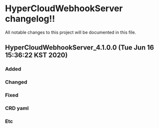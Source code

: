 # HyperCloudWebhookServer changelog!!
All notable changes to this project will be documented in this file.

<!-------------------- v4.1.0.0 start -------------------->

## HyperCloudWebhookServer_4.1.0.0 (Tue Jun 16 15:36:22 KST 2020)

### Added

### Changed

### Fixed

### CRD yaml

### Etc

<!--------------------- v4.1.0.0 end --------------------->
